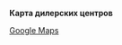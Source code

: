﻿**Карта дилерских центров**

[Google Maps](https://www.google.com/maps/d/u/2/embed?mid=1MXVQDtMdpVwvu59GeEWJY1GXt7kyhz0&ehbc=2E312F)



